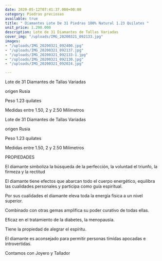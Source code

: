 ```yaml
---
date: 2020-05-12T07:41:37.000+00:00
category: Piedras preciosas
available: true
title: " Diamantes Lote De 31 Piedras 100% Natural 1.23 Quilates "
unit_price: 1.200.000
description: Lote de 31 Diamantes de Tallas Variadas
cover_img: "/uploads/IMG_20200321_092133.jpg"
images:
- "/uploads/IMG_20200321_092400.jpg"
- "/uploads/IMG_20200321_092137.jpg"
- "/uploads/IMG_20200321_092133-1.jpg"
- "/uploads/IMG_20200321_092130.jpg"
- "/uploads/IMG_20200321_092024.jpg"

---
```

Lote de 31 Diamantes de Tallas Variadas

origen Rusia 

Peso 1.23 quilates

Medidas entre 1.50, 2 y 2.50 Milímetros

Lote de 31 Diamantes de Tallas Variadas

origen Rusia 

Peso 1.23 quilates

Medidas entre 1.50, 2 y 2.50 Milímetros 

PROPIEDADES 

El diamante simboliza la búsqueda de la perfección, la voluntad el triunfo, la firmeza y la rectitud

El diamante tiene efectos que abarcan todo el cuerpo energético, equilibra las cualidades personales y participa como guía espiritual.

Por sus cualidades el diamante eleva toda la energía física a un nivel superior.

Combinado con otras gemas amplifica su poder curativo de todas ellas.

Eficaz en el tratamiento de la diabetes, la menopausia.

Tiene la propiedad de alegrar el espíritu.

El diamante es aconsejado para permitir personas tímidas apocadas e introvertidas.

Contamos con Joyero y Tallador